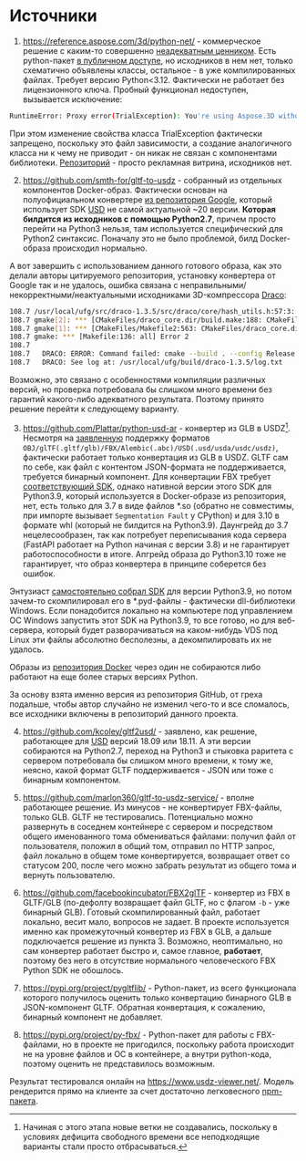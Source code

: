 # Источники

1. https://reference.aspose.com/3d/python-net/ - коммерческое решение с каким-то совершенно [неадекватным ценником](https://purchase.aspose.com/pricing/). Есть python-пакет [в публичном доступе](https://pypi.org/project/aspose-3d/), но исходников в нем нет, только схематично объявлены классы, остальное - в уже компилированных файлах. Требует версию Python<3.12. Фактически не работает без лицензионного ключа. Пробный функционал недоступен, вызывается исключение:

```bash
RuntimeError: Proxy error(TrialException): You're using Aspose.3D without a valid license, please apply a trial license or turn the exception off by setting TrialException.SuppressTrialException to true, check https://docs.aspose.com/3d/net/licensing/ for more details.
```

При этом изменение свойства класса TrialException фактически запрещено, поскольку это файл зависимости, а создание аналогичного класса ни к чему не приводит - он никак не связан с компонентами библиотеки. [Репозиторий](https://github.com/aspose-3d/Aspose.3D-for-Python-via-.NET) - просто рекламная витрина, исходников нет.

2. https://github.com/smth-for/gltf-to-usdz - собранный из отдельных компонентов Docker-образ. Фактически основан на полуофициальном конвертере [из репозитория Google](https://github.com/google/usd_from_gltf), который использует SDK [USD](https://github.com/PixarAnimationStudios/USD) не самой актуальной ~20 версии. **Которая билдится из исходников с помощью Python2.7**, причем просто перейти на Python3 нельзя, там используется специфический для Python2 синтаксис. Поначалу это не было проблемой, билд Docker-образа происходил нормально.

А вот завершить с использованием данного готового образа, как это делали авторы цитируемого репозитория, установку конвертера от Google так и не удалось, ошибка связана с неправильными/некорректными/неактуальными исходниками 3D-компрессора [Draco](https://github.com/google/draco):

```bash
108.7 /usr/local/ufg/src/draco-1.3.5/src/draco/core/hash_utils.h:57:3: note: ‘size_t’ is defined in header ‘<cstddef>’; did you forget to ‘#include <cstddef>’?
108.7 gmake[2]: *** [CMakeFiles/draco_core.dir/build.make:188: CMakeFiles/draco_core.dir/src/draco/core/hash_utils.cc.o] Error 1
108.7 gmake[1]: *** [CMakeFiles/Makefile2:563: CMakeFiles/draco_core.dir/all] Error 2
108.7 gmake: *** [Makefile:136: all] Error 2
108.7 
108.7   DRACO: ERROR: Command failed: cmake --build . --config Release --target install --
108.7   DRACO: See log at: /usr/local/ufg/build/draco-1.3.5/log.txt
```

Возможно, это связано с особенностями компиляции различных версий, но проверка потребовала бы слишком много времени без гарантий какого-либо адекватного результата. Поэтому принято решение перейти к следующему варианту.

3. https://github.com/Plattar/python-usd-ar - конвертер из GLB в USDZ[^1]. Несмотря на [заявленную](https://github.com/Plattar/python-usd-ar/blob/main/usdzconvert/help.txt) поддержку форматов `OBJ/glTF(.gltf/glb)/FBX/Alembic(.abc)/USD(.usd/usda/usdc/usdz)`, фактически работает только конвертация из GLB в USDZ. GLTF сам по себе, как файл с контентом JSON-формата не поддерживается, требуется бинарный компонент. Для конвертации FBX требует [соответствующий SDK](https://aps.autodesk.com/developer/overview/fbx-sdk), однако нативной версии этого SDK для Python3.9, который используется в Docker-образе из репозитория, нет, есть только для 3.7 в виде файлов *.so (обратно не совместимы, при импорте вызывает `Segmentation Fault` у CPython) и для 3.10 в формате whl (который не билдится на Python3.9). Даунгрейд до 3.7 нецелесообразен, так как потребует переписывания кода сервера (FastAPI работает на Python начиная с версии 3.8) и не гарантирует работоспособности в итоге. Апгрейд образа до Python3.10 тоже не гарантирует, что образ конвертера в принципе соберется без ошибок.

Энтузиаст [самостоятельно собрал SDK](https://forums.autodesk.com/t5/fbx-forum/fbx-python-sdk-for-python-3-9/td-p/11459327) для версии Python3.9, но потом зачем-то скомпилировал его в *.pyd-файлы - фактически dll-библиотеки Windows. Если понадобится локально на компьютере под управлением ОС Windows запустить этот SDK на Python3.9, то все готово, но для веб-сервера, который будет разворачиваться на каком-нибудь VDS под Linux эти файлы абсолютно бесполезны, а декомпилировать их не удалось.

Образы из [репозитория Docker](https://hub.docker.com/r/plattar/python-usd-ar) через один не собираются либо работают на еще более старых версиях Python.

За основу взята именно версия из репозитория GitHub, от греха подальше, чтобы автор случайно не изменил чего-то и все сломалось, все исходники включены в репозиторий данного проекта.

4. https://github.com/kcoley/gltf2usd/ - заявлено, как решение, работающее для [USD](https://github.com/PixarAnimationStudios/USD) версий 18.09 или 18.11. А эти версии собираются на Python2.7, переход на Python3 и стыковка раритета с сервером потребовала бы слишком много времени, к тому же, неясно, какой формат GLTF поддерживается - JSON или тоже с бинарным компонентом.

5. https://github.com/marlon360/gltf-to-usdz-service/ - вполне работающее решение. Из минусов - не конвертирует FBX-файлы, только GLB. GLTF не тестировались. Потенциально можно развернуть в соседнем контейнере с сервером и посредством общего именованного тома обмениваться файлами: получил файл от пользователя, положил в общий том, отправил по HTTP запрос, файл локально в общем томе конвертируется, возвращает ответ со статусом 200, после чего можно забрать результат из общего тома и вернуть пользователю.

6. https://github.com/facebookincubator/FBX2glTF - конвертер из FBX в GLTF/GLB (по-дефолту возвращает файл GLTF, но с флагом `-b` - уже бинарный GLB). Готовый скомпилированный файл, работает локально, весит мало, вопросов не задает. В проекте используется именно как промежуточный конвертер из FBX в GLB, а дальше подключается решение из пункта 3. Возможно, неоптимально, но сам конвертер работает быстро и, самое главное, **работает**, поэтому без него в отсутствие нормального человеческого FBX Python SDK не обошлось.

7. https://pypi.org/project/pygltflib/ - Python-пакет, из всего функционала которого получилось оценить только конвертацию бинарного GLB в JSON-компонент GLTF. Обратная конвертация, к сожалению, бинарный компонент не добавляет.

8. https://pypi.org/project/py-fbx/ - Python-пакет для работы с FBX-файлами, но в проекте не пригодился, поскольку работа происходит не на уровне файлов и ОС в контейнере, а внутри python-кода, поэтому оценить не представилось возможным.

Результат тестировался онлайн на https://www.usdz-viewer.net/. Модель рендерится прямо на клиенте за счет достаточно легковесного [npm-пакета](https://www.npmjs.com/package/three-usdz-loader).

[^1]: Начиная с этого этапа новые ветки не создавались, поскольку в условиях дефицита свободного времени все неподходящие варианты стали просто отбрасываться.